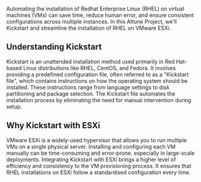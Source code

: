 Automating the installation of Redhat Enterprise Linux (RHEL) on 
virtual machines (VMs) can save time, reduce human error, and ensure 
consistent configurations across multiple instances. In this 
Attune Project, we'll Kickstart and streamline the installation of 
RHEL on VMware ESXi.

## Understanding Kickstart

Kickstart is an unattended installation method used primarily in 
Red Hat-based Linux distributions like RHEL, CentOS, and Fedora. It 
involves providing a predefined configuration file, often referred 
to as a "Kickstart file", which contains instructions on how the 
operating system should be installed. These instructions range from 
language settings to disk partitioning and package selection. The 
Kickstart file automates the installation process by eliminating the 
need for manual intervention during setup.

## Why Kickstart with ESXi

VMware ESXi is a widely-used hypervisor that allows you to run 
multiple VMs on a single physical server. Installing and configuring 
each VM manually can be time-consuming and error-prone, especially 
in large-scale deployments. Integrating Kickstart with ESXi brings a 
higher level of efficiency and consistency to the VM provisioning 
process. It ensures that RHEL installations on ESXi follow a 
standardised configuration every time.